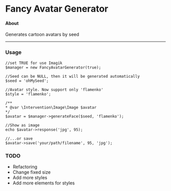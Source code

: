 # Fancy Avatar Generator

#### About

Generates cartoon avatars by seed

* * *

### Usage

```
//set TRUE for use Imagik
$manager = new FancyAvatarGenerator(true);

//Seed can be NULL, then it will be generated automatically 
$seed = 'ohMySeed'; 

//Avatar style. Now support only 'flamenko'
$style = 'flamenko'; 

/**
* @var \Intervention\Image\Image $avatar
*/
$avatar = $manager->generateFace($seed, 'flamenko');

//Show as image
echo $avatar->response('jpg', 95);

//...or save
$avatar->save('your/path/filename', 95, 'jpg');
```

### TODO
 - Refactoring
 - Change fixed size
 - Add more styles
 - Add more elements for styles